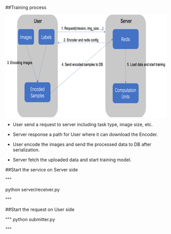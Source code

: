 ##Training process

<img src='images/split_flow.png' width = "1000" height = "320" align="middle"/>


- User send a request to server including task type, image size, etc.

- Server response a path for User where it can download the Encoder.

- User encode the images and send the processed data to DB after serialization.

- Server fetch the uploaded data and start training model.


##Start the service on Server side

"""

python server/receiver.py 

"""

##Start the request on User side 

"""
python submitter.py

"""

 
